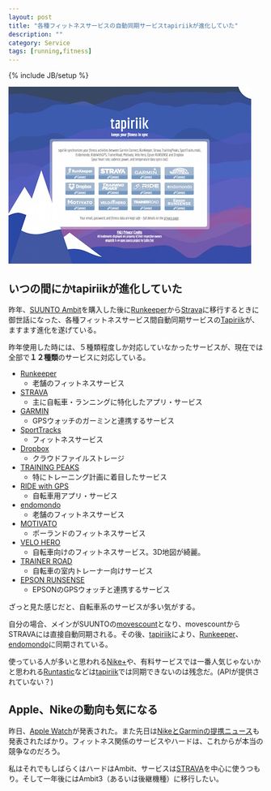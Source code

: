 ```yaml
---
layout: post
title: "各種フィットネスサービスの自動同期サービスtapiriikが進化していた"
description: ""
category: Service
tags: [running,fitness]
---
```

{% include JB/setup %}

![tapiriik 201503](/assets/images/tapiriik_201503_480x320.jpg "tapiriik2015")


## いつの間にかtapiriikが進化していた

昨年、[SUUNTO Ambit](http://www.amazon.co.jp/gp/product/B007M9281G/ref=as_li_ss_tl?ie=UTF8&camp=247&creative=7399&creativeASIN=B007M9281G&linkCode=as2&tag=giantech-22)を購入した後に[Runkeeper](http://runkeeper.com/)から[Strava](http://strava.com)に移行するときに御世話になった、各種フィットネスサービス間自動同期サービスの[Tapiriik](http://tapiriik.com/)が、ますます進化を遂げている。

昨年使用した時には、５種類程度しか対応していなかったサービスが、現在では全部で**１２種類**のサービスに対応している。

* [Runkeeper](http://runkeeper.com/)
	* 老舗のフィットネスサービス
* [STRAVA](http://strava.com)
	* 主に自転車・ランニングに特化したアプリ・サービス
* [GARMIN](http://connect.garmin.com/)
	* GPSウォッチのガーミンと連携するサービス
* [SportTracks](http://sporttracks.mobi/)
	* フィットネスサービス
* [Dropbox](http://dropbox.com)
	* クラウドファイルストレージ
* [TRAINING PEAKS](http://home.trainingpeaks.com/)
	* 特にトレーニング計画に着目したサービス
* [RIDE with GPS](http://ridewithgps.com/)
	* 自転車用アプリ・サービス
* [endomondo](http://www.endomondo.com/)
	* 老舗のフィットネスサービス
* [MOTIVATO](http://motivato.pl/)
	* ポーランドのフィットネスサービス
* [VELO HERO](http://www.velohero.com/)
	* 自転車向けのフィットネスサービス。3D地図が綺麗。
* [TRAINER ROAD](http://www.trainerroad.com/)
	* 自転車の室内トレーナー向けサービス
* [EPSON RUNSENSE](https://go-wellness.epson.com/runsense-view/user/view/login.html)
	* EPSONのGPSウォッチと連携するサービス

ざっと見た感じだと、自転車系のサービスが多い気がする。

自分の場合、メインがSUUNTOの[movescount](http://movescount.com/)となり、movescountからSTRAVAには直接自動同期される。その後、[tapiriik](http://tapiriik.com)により、[Runkeeper](http://runkeeper.com)、[endomondo](http://www.endomondo.com)に同期されている。

使っている人が多いと思われる[Nike+](https://secure-nikeplus.nike.com/plus/)や、有料サービスでは一番人気じゃないかと思われる[Runtastic](http://www.runtastic.com)などは[tapiriik](http://tapiriik.com)では同期できないのは残念だ。(APIが提供されていない？)

## Apple、Nikeの動向も気になる

昨日、[Apple Watch](http://www.apple.com/jp/watch/)が発表された。また先日は[NikeとGarminの提携ニュース](http://getnews.jp/archives/853476)も発表されたばかり。フィットネス関係のサービスやハードは、これからが本当の競争なのだろう。

私はそれでもしばらくはハードはAmbit、サービスは[STRAVA](http://strava.com)を中心に使うつもり。そして一年後にはAmbit3（あるいは後継機種）に移行したい。






